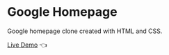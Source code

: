 # Google Homepage

Google homepage clone created with HTML and CSS.

[Live Demo](https://itsmattg.github.io/google-homepage/) :point_left: